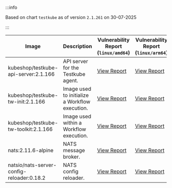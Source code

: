 :::info

Based on chart `testkube` as of version `2.1.261` on 30-07-2025

:::

| Image | Description | Vulnerability Report (`linux/amd64`) | Vulnerability Report (`linux/arm64`) | Docker Image |
|-------|-------------|----------------------------------------|----------------------------------------|--------------|
| kubeshop/testkube-api-server:2.1.166 | API server for the Testkube agent. | [View Report](./testkube-api-server-2.1.166_linux_amd64.md) | [View Report](./testkube-api-server-2.1.166_linux_arm64.md) | [View Image](https://hub.docker.com/layers/kubeshop/testkube-api-server/2.1.166/images/sha256-fe98edcecbf13ed5df459b7323a881def4da76ce61b32e55c6c33cbd9d0c2d69?context=explore) |
| kubeshop/testkube-tw-init:2.1.166 | Image used to initialize a Workflow execution. | [View Report](./testkube-tw-init-2.1.166_linux_amd64.md) | [View Report](./testkube-tw-init-2.1.166_linux_arm64.md) | [View Image](https://hub.docker.com/layers/kubeshop/testkube-tw-init/2.1.166/images/sha256-de6b18691e2fa960ca30259515cf476554c1eb5f1ca80f5cd6b6c5e9e6167a53?context=explore) |
| kubeshop/testkube-tw-toolkit:2.1.166 | Image used within a Workflow execution. | [View Report](./testkube-tw-toolkit-2.1.166_linux_amd64.md) | [View Report](./testkube-tw-toolkit-2.1.166_linux_arm64.md) | [View Image](https://hub.docker.com/layers/kubeshop/testkube-tw-toolkit/2.1.166/images/sha256-ddbe69f6e14661327b28d8d26bd9c109cf069251ce1fa0c85e560db4189418b2?context=explore) |
| nats:2.11.6-alpine | NATS message broker. | [View Report](./nats-2.11.6-alpine_linux_amd64.md) | [View Report](./nats-2.11.6-alpine_linux_arm64.md) | [View Image](https://hub.docker.com/layers/library/nats/2.11.6-alpine/images/sha256-de0f76b542a7950f4a7a944c5a201f51a72be5aac3e71fbc64f14898e3ae1965?context=explore) |
| natsio/nats-server-config-reloader:0.18.2 | NATS config reloader. | [View Report](./nats-server-config-reloader-0.18.2_linux_amd64.md) | [View Report](./nats-server-config-reloader-0.18.2_linux_arm64.md) | [View Image](https://hub.docker.com/layers/natsio/nats-server-config-reloader/0.18.2/images/sha256-902e9a716beaddfa937bba2a94bf1af779cec3c1a9acc309d68ba7cbea35a833?context=explore) |

